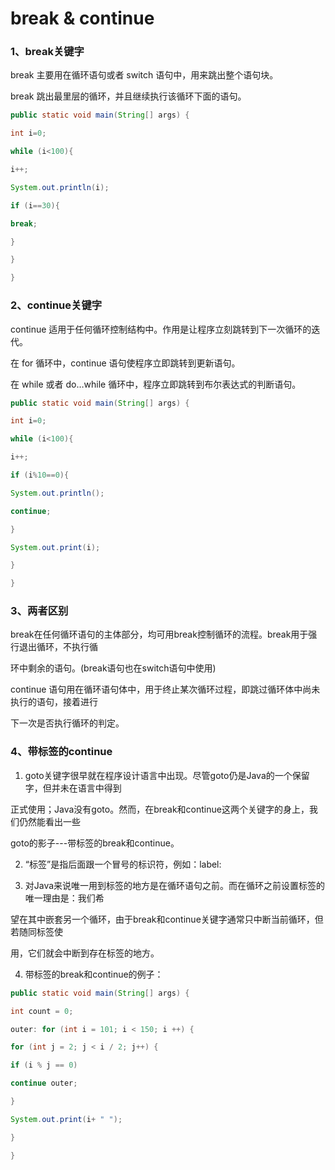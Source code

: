 # break & continue

### 1、break关键字

break 主要用在循环语句或者 switch 语句中，用来跳出整个语句块。

break 跳出最里层的循环，并且继续执行该循环下面的语句。

```java
public static void main(String[] args) { 

int i=0; 

while (i<100){ 

i++; 

System.out.println(i); 

if (i==30){ 

break; 

} 

} 

} 
```

### 2、continue关键字

continue 适用于任何循环控制结构中。作用是让程序立刻跳转到下一次循环的迭代。

在 for 循环中，continue 语句使程序立即跳转到更新语句。

在 while 或者 do…while 循环中，程序立即跳转到布尔表达式的判断语句。

```java
public static void main(String[] args) { 

int i=0; 

while (i<100){ 

i++; 

if (i%10==0){ 

System.out.println(); 

continue; 

}

System.out.print(i); 

} 

} 
```

### 3、两者区别

break在任何循环语句的主体部分，均可用break控制循环的流程。break用于强行退出循环，不执行循

环中剩余的语句。(break语句也在switch语句中使用)

continue 语句用在循环语句体中，用于终止某次循环过程，即跳过循环体中尚未执行的语句，接着进行

下一次是否执行循环的判定。

### 4、带标签的continue

1. goto关键字很早就在程序设计语言中出现。尽管goto仍是Java的一个保留字，但并未在语言中得到

正式使用；Java没有goto。然而，在break和continue这两个关键字的身上，我们仍然能看出一些

goto的影子---带标签的break和continue。 

2. “标签”是指后面跟一个冒号的标识符，例如：label:

3. 对Java来说唯一用到标签的地方是在循环语句之前。而在循环之前设置标签的唯一理由是：我们希

望在其中嵌套另一个循环，由于break和continue关键字通常只中断当前循环，但若随同标签使

用，它们就会中断到存在标签的地方。

4. 带标签的break和continue的例子：

```java
public static void main(String[] args) { 

int count = 0; 

outer: for (int i = 101; i < 150; i ++) { 

for (int j = 2; j < i / 2; j++) { 

if (i % j == 0) 

continue outer; 

}

System.out.print(i+ " "); 

} 

}
```

